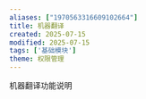 ```yaml
---
aliases: ["1970563316609102664"]
title: 机器翻译
created: 2025-07-15
modified: 2025-07-15
tags: ['基础模块']
theme: 权限管理
---
```


机器翻译功能说明